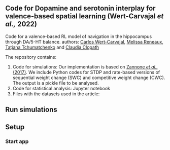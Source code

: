 ## Code for Dopamine and serotonin interplay for valence-based spatial learning (Wert-Carvajal _et al.,_ 2022)

Code for a valence-based RL model of navigation in the hippocampus through DA/5-HT balance.
authors: [Carlos Wert-Carvajal](carloswertcarvajal@gmail.com), [Melissa Reneaux](reneauxm5@gmail.com), [Tatjana Tchumatchenko](mailto:tatjana.tchumatchenko@uni-mainz.de) and [Claudia Clopath](c.clopath@imperial.ac.uk)

The repository contains:

1. Code for simulations: Our implementation is based on [Zannone _et al.,_ (2017)](https://senselab.med.yale.edu/ModelDB/showmodel.cshtml?model=245018). We include Python codes for STDP and rate-based versions of sequential weight change (SWC) and competitive weight change (CWC). The output is a pickle file to be analysed.
2. Code for statistical analysis: Jupyter notebook
3. Files with the datasets used in the article: 

## Run simulations


## Setup



### Start app
